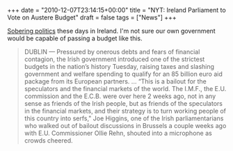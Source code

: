 +++
date = "2010-12-07T23:14:15+00:00"
title = "NYT: Ireland Parliament to Vote on Austere Budget"
draft = false
tags = ["News"]
+++

[Sobering politics](http://www.nytimes.com/2010/12/08/world/europe/08ireland.html) these days in Ireland. I'm not sure our own government would be capable of passing a budget like this.

> DUBLIN — Pressured by onerous debts and fears of financial contagion, the Irish government introduced one of the strictest budgets in the nation’s history Tuesday, raising taxes and slashing government and welfare spending to qualify for an 85 billion euro aid package from its European partners. ... “This is a bailout for the speculators and the financial markets of the world. The I.M.F., the E.U. commission and the E.C.B. were over here 2 weeks ago, not in any sense as friends of the Irish people, but as friends of the speculators in the financial markets, and their strategy is to turn working people of this country into serfs," Joe Higgins, one of the Irish parliamentarians who walked out of bailout discussions in Brussels a couple weeks ago with E.U. Commissioner Ollie Rehn, shouted into a microphone as crowds cheered.